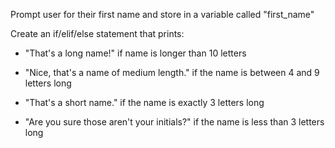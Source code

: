 Prompt user for their first name and store in a variable called "first_name"

Create an if/elif/else statement that prints:

- "That's a long name!" if name is longer than 10 letters

- "Nice, that's a name of medium length." if the name is between 4 and 9 letters long

- "That's a short name." if the name is exactly 3 letters long

- "Are you sure those aren't your initials?" if the name is less than 3 letters long
